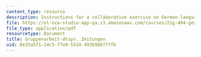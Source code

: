 ```yaml
---
content_type: resource
description: Instructions for a collaborative exercise on German-language newspapers.
file: https://ol-ocw-studio-app-qa.s3.amazonaws.com/courses/21g-404-german-iv-spring-2005/8e35a5f124c577a95524493b9bb777fb_MIT21G_404S05_gruppenarbei.pdf
file_type: application/pdf
resourcetype: Document
title: Gruppenarbeit-dtspr. Zeitungen
uid: 8e35a5f1-24c5-77a9-5524-493b9bb777fb
---
```

